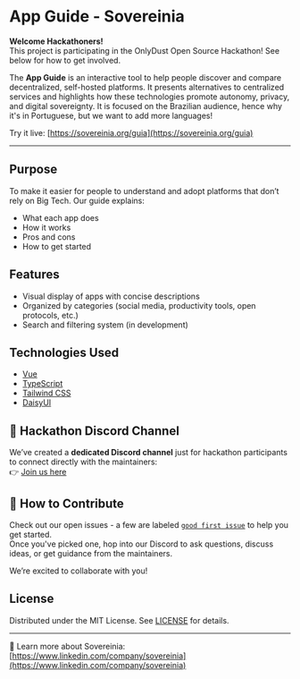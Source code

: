 # App Guide - Sovereinia

**Welcome Hackathoners!**  
This project is participating in the OnlyDust Open Source Hackathon! See below for how to get involved.

The **App Guide** is an interactive tool to help people discover and compare decentralized, self-hosted platforms. It presents alternatives to centralized services and highlights how these technologies promote autonomy, privacy, and digital sovereignty. It is focused on the Brazilian audience, hence why it's in Portuguese, but we want to add more languages! 

Try it live: [https://sovereinia.org/guia](https://sovereinia.org/guia)

---

## Purpose

To make it easier for people to understand and adopt platforms that don’t rely on Big Tech. Our guide explains:

- What each app does
- How it works
- Pros and cons
- How to get started

## Features

- Visual display of apps with concise descriptions
- Organized by categories (social media, productivity tools, open protocols, etc.)
- Search and filtering system (in development)

## Technologies Used

- [Vue](https://vuejs.org/)
- [TypeScript](https://www.typescriptlang.org/)
- [Tailwind CSS](https://tailwindcss.com/)
- [DaisyUI](https://daisyui.com/)

## 💬 Hackathon Discord Channel

We’ve created a **dedicated Discord channel** just for hackathon participants to connect directly with the maintainers:  
👉 [Join us here](https://discordapp.com/channels/1365364448461721611/1376586127443623976)

## 🤝 How to Contribute

Check out our open issues - a few are labeled [`good first issue`](https://github.com/Sovereinia/guia/issues?q=is%3Aissue+is%3Aopen+label%3A%22good+first+issue%22) to help you get started.  
Once you've picked one, hop into our Discord to ask questions, discuss ideas, or get guidance from the maintainers.

We’re excited to collaborate with you!

## License

Distributed under the MIT License. See [LICENSE](./LICENSE) for details.

---

🔗 Learn more about Sovereinia: [https://www.linkedin.com/company/sovereinia](https://www.linkedin.com/company/sovereinia)
